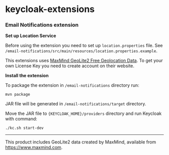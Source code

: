# keycloak-extensions
### Email Notifications extension
**Set up Location Service**

Before using the extension you need to set up `location.properties` file. See `/email-notifications/src/main/resources/location.properties.example`. 

This extensions uses [MaxMind GeoLite2 Free Geolocation Data](https://dev.maxmind.com/geoip/geolite2-free-geolocation-data?lang=en). To get your own License Key you need to create account on their website.

**Install the extension**

To package the extension in `/email-notifications` directory run:
```
mvn package
```

JAR file will be generated in `/email-notifications/target` directory.

Move the JAR file to `{KEYCLOAK_HOME}/providers` directory and run Keycloak with command:
```
./kc.sh start-dev
```

___
This product includes GeoLite2 data created by MaxMind, available from <a href="https://www.maxmind.com">https://www.maxmind.com</a>.